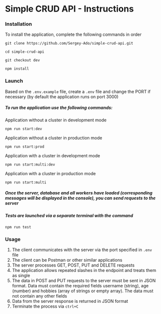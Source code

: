 # Simple CRUD API - Instructions

### Installation

To install the application, complete the following commands in order

```
git clone https://github.com/Sergey-Ado/simple-crud-api.git
```

```
cd simple-crud-api
```

```
git checkout dev
```

```
npm install
```

### Launch

Based on the `.env.example` file, create a `.env` file and change the PORT if necessary (by default the application runs on port 3000)

##### To run the application use the following commands:

Application without a cluster in development mode

```
npm run start:dev
```

Application without a cluster in production mode

```
npm run start:prod
```

Application with a cluster in development mode

```
npm run start:multi:dev
```

Application with a cluster in production mode

```
npm run start:multi
```

##### Once the server, database and all workers have loaded (corresponding messages will be displayed in the console), you can send requests to the server

##### Tests are launched via a separate terminal with the command

```
npm run test
```

### Usage

1. The client communicates with the server via the port specified in `.env` file
2. The client can be Postman or other similar applications
3. The server processes GET, POST, PUT and DELETE requests
4. The application allows repeated slashes in the endpoint and treats them as single
5. The data in POST and PUT requests to the server must be sent in JSON format. Data must contain the required fields username (string), age (number) and hobbies (array of strings or empty array). The data must not contain any other fields
6. Data from the server response is returned in JSON format
7. Terminate the process via `ctrl+C`
